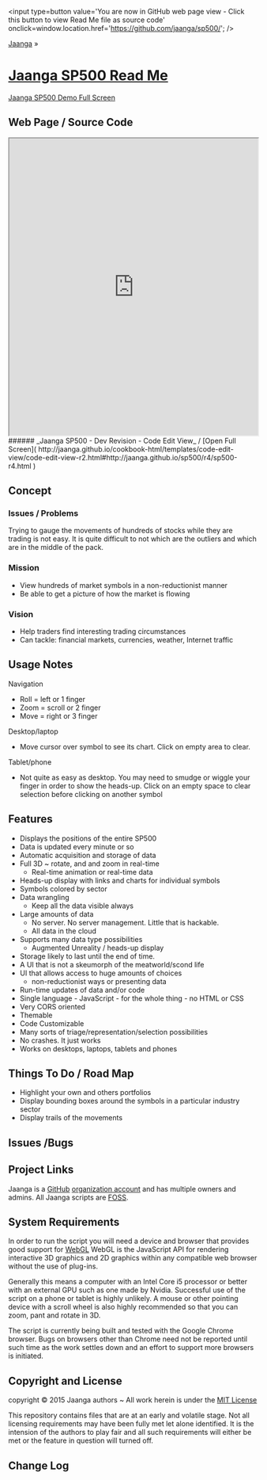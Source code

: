 <span style=display:none; >[You are now in GitHub source code view - click this button to view Read Me file as a web page]( http://jaanga.github.io/sp500/ "View file as a web page." ) </span>
<input type=button value='You are now in GitHub web page view - Click this button to view Read Me file as source code' onclick=window.location.href='https://github.com/jaanga/sp500/'; />

[Jaanga]( http://jaanga.github.io/ ) &raquo;

[Jaanga SP500 Read Me]( index.html )
===

[Jaanga SP500 Demo Full Screen]( http://jaanga.github.io/sp500/r4/sp500-r4.html )

## Web Page / Source Code
<iframe class=ifr src="http://jaanga.github.io/cookbook-html/templates/code-edit-view/code-edit-view-r2.html#http://jaanga.github.io/sp500/r4/sp500-r4.html" width=100% height=600px class='overview' >
There is an `iframe` here. It is not visible when viewed on github.com/jaanga/sp500. To view, click 'Web page view' just above.
</iframe>
###### _Jaanga SP500 - Dev Revision - Code Edit View_ / [Open Full Screen]( http://jaanga.github.io/cookbook-html/templates/code-edit-view/code-edit-view-r2.html#http://jaanga.github.io/sp500/r4/sp500-r4.html )


## Concept

### Issues / Problems

Trying to gauge the movements of hundreds of stocks while they are trading is not easy.
It is quite difficult to not which are the outliers and which are in the middle of the pack.

### Mission  
<!-- a statement of a rationale, applicable now as well as in the future -->

* View hundreds of market symbols in a non-reductionist manner
* Be able to get a picture of how the market is flowing


### Vision  
<!--  a descriptive picture of a desired future state -->

* Help traders find interesting trading circumstances
* Can tackle: financial markets, currencies, weather, Internet traffic

## Usage Notes

Navigation
* Roll = left or 1 finger
* Zoom = scroll or 2 finger
* Move = right or 3 finger

Desktop/laptop
* Move cursor over symbol to see its chart. Click on empty area to clear.

Tablet/phone
* Not quite as easy as desktop. You may need to smudge or wiggle your finger in order to show the heads-up. 
Click on an empty space to clear selection before clicking on another symbol

## Features
<!-- and benefits -->

* Displays the positions of the entire SP500
* Data is updated every minute or so
* Automatic acquisition and storage of data
* Full 3D ~ rotate, and and zoom in real-time
	* Real-time animation or real-time data   
* Heads-up display with links and charts for individual symbols
* Symbols colored by sector
* Data wrangling
	* Keep all the data visible always
* Large amounts of data
	* No server. No server management. Little that is hackable.
	* All data in the cloud
* Supports many data type possibilities
	* Augmented Unreality / heads-up display
* Storage likely to last until the end of time.
* A UI that is not a skeumorph of the meatworld/scond life
* UI that allows access to huge amounts of choices
	* non-reductionist ways or presenting data
* Run-time updates of data and/or code
* Single language - JavaScript - for the whole thing - no HTML or CSS
* Very CORS oriented
* Themable
* Code Customizable
* Many sorts of triage/representation/selection possibilities
* No crashes. It just works
* Works on desktops, laptops, tablets and phones


## Things To Do / Road Map

* Highlight your own and others portfolios
* Display bounding boxes around the symbols in a particular industry sector
* Display trails of the movements

## Issues /Bugs


## Project Links

Jaanga is a [GitHub]( http://github.com) [organization account]( https://help.github.com/articles/what-s-the-difference-between-user-and-organization-accounts ) and has multiple owners and admins. 
All Jaanga scripts are [FOSS]( https://en.wikipedia.org/wiki/Free_and_open-source_software ).


## System Requirements

In order to run the script you will need a device and browser that provides good support for [WebGL](http://get.webgl.org/)
WebGL is the JavaScript API for rendering interactive 3D graphics and 2D graphics within any compatible web browser without the use of plug-ins. 

Generally this means a computer with an Intel Core i5 processor or better with an external GPU such as one made by Nvidia. 
Successful use of the script on a phone or tablet is highly unlikely. 
A mouse or other pointing device with a scroll wheel is also highly recommended so that you can zoom, pant and rotate in 3D.
 
The script is currently being built and tested with the Google Chrome browser. 
Bugs on browsers other than Chrome need not be reported until such time as the work settles down and an effort to support more browsers is initiated.


## Copyright and License

copyright &copy; 2015 Jaanga authors ~ 
All work herein is under the [MIT License]( http://jaanga.github.io/libs/jaanga-copyright-and-mit-license.md )

This repository contains files that are at an early and volatile stage. Not all licensing requirements may have been fully met let alone identified. It is the intension of the authors to play fair and all such requirements will either be met or the feature in question will turned off.


## Change Log




